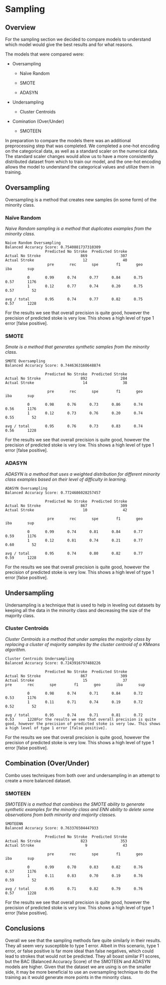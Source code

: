 # Sampling

## Overview

For the sampling section we decided to compare models to understand which model would give the best results and for what reasons. 

The models that were compared were:

- Oversampling
  
  - Naïve Random
  
  - SMOTE
  
  - ADASYN

- Undersampling
  
  - Cluster Centroids

- Comination (Over/Under)
  
  - SMOTEEN

In preparation to compare the models there was an additional preprocessing step that was completed. We completed a one-hot encoding on the categorical data, as well as a standard scaler on the numerical data. The standard scaler changes would allow us to have a more consistently distributed dataset from which to train our model, and the one-hot encoding allows the model to understand the categorical values and utilize them in training. 

## Oversampling

Oversampling is a method that creates new samples (in some form) of the minority class.

### Naïve Random

*Naive Random sampling is a method that duplicates examples from the minority class.*

```
Naive Random Oversampling
Balanced Accuracy Score: 0.7540881737310309
                  Predicted No Stroke  Predicted Stroke
Actual No Stroke                  869               307
Actual Stroke                      12                40
                   pre       rec       spe        f1       geo       iba       sup

          0       0.99      0.74      0.77      0.84      0.75      0.57      1176
          1       0.12      0.77      0.74      0.20      0.75      0.57        52

avg / total       0.95      0.74      0.77      0.82      0.75      0.57      1228
```

For the results we see that overall precision is quite good, however the precision of predicted stoke is very low. This shows a high level of type 1 error [false positive].

### SMOTE

*Smote is a method that generates synthetic samples from the minority class.*

```
SMOTE Oversampling
Balanced Accuracy Score: 0.7446363160648874

                  Predicted No Stroke  Predicted Stroke
Actual No Stroke                  892               284
Actual Stroke                      14                38

                   pre       rec       spe        f1       geo       iba       sup

          0       0.98      0.76      0.73      0.86      0.74      0.56      1176
          1       0.12      0.73      0.76      0.20      0.74      0.55        52

avg / total       0.95      0.76      0.73      0.83      0.74      0.56      1228
```

For the results we see that overall precision is quite good, however the precision of predicted stoke is very low. This shows a high level of type 1 error [false positive].

### ADASYN

*ADASYN is a method that uses a weighted distribution for different minority class examples based on their level of difficulty in learning.*

```
ADASYN Oversampling
Balanced Accuracy Score: 0.7724686028257457

                  Predicted No Stroke  Predicted Stroke
Actual No Stroke                  867               309
Actual Stroke                      10                42

                   pre       rec       spe        f1       geo       iba       sup

          0       0.99      0.74      0.81      0.84      0.77      0.59      1176
          1       0.12      0.81      0.74      0.21      0.77      0.60        52

avg / total       0.95      0.74      0.80      0.82      0.77      0.59      1228
```

For the results we see that overall precision is quite good, however the precision of predicted stoke is very low. This shows a high level of type 1 error [false positive].

## Undersampling

Undersampling is a technique that is used to help in leveling out datasets by keeping all the data in the minority class and decreasing the size of the majority class.

### Cluster Centroids

*Cluster Centroids is a method that under samples the majority class by replacing a cluster of majority samples by the cluster centroid of a KMeans algorithm.*

```
Cluster Centroids Undersampling
Balanced Accuracy Score: 0.7243916797488226

                  Predicted No Stroke  Predicted Stroke
Actual No Stroke                  867               309
Actual Stroke                      15                37                   pre       rec       spe        f1       geo       iba       sup

          0       0.98      0.74      0.71      0.84      0.72      0.53      1176
          1       0.11      0.71      0.74      0.19      0.72      0.52        52

avg / total       0.95      0.74      0.71      0.81      0.72      0.53      1228For the results we see that overall precision is quite good, however the precision of predicted stoke is very low. This shows a high level of type 1 error [false positive].
```

For the results we see that overall precision is quite good, however the precision of predicted stoke is very low. This shows a high level of type 1 error [false positive].

## Combination (Over/Under)

Combo uses techniques from both over and undersampling in an attempt to create a more balanced dataset.

### SMOTEEN

*SMOTEEN is a method that combines the SMOTE ability to generate synthetic examples for the minority class and ENN ability to delete some observations from both minority and majority classes.*

```
SMOTEENN
Balanced Accuracy Score: 0.763376504447933

                  Predicted No Stroke  Predicted Stroke
Actual No Stroke                  823               353
Actual Stroke                       9                43

                   pre       rec       spe        f1       geo       iba       sup

          0       0.99      0.70      0.83      0.82      0.76      0.57      1176
          1       0.11      0.83      0.70      0.19      0.76      0.59        52

avg / total       0.95      0.71      0.82      0.79      0.76      0.57      1228
```

For the results we see that overall precision is quite good, however the precision of predicted stoke is very low. This shows a high level of type 1 error [false positive].



## Conclusions

Overall we see that the sampling methods fare quite similarly in their results. They all seem very susceptible to type 1 error. Albeit in this scenario, type 1 error, or false positive is far more ideal than false negatives, which could lead to strokes that would not be predicted. They all boast similar F1 scores, but the BAC (Balanced Accuracy Score) of the SMOTEEN and ADASYN models are higher. Given that the dataset we are using is on the smaller side, it may be more beneficial to use an oversampling technique to do the training as it would generate more points in the minority class.


